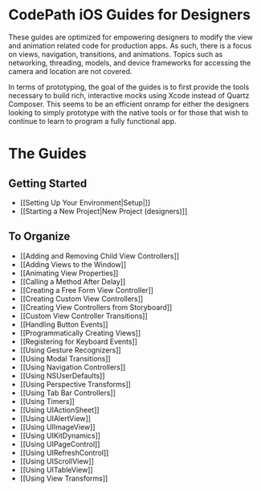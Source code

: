 # CodePath iOS Guides for Designers

These guides are optimized for empowering designers to modify the view and animation related code for production apps. As such, there is a focus on views, navigation, transitions, and animations. Topics such as networking, threading, models, and device frameworks for accessing the camera and location are not covered. 

In terms of prototyping, the goal of the guides is to first provide the tools necessary to build rich, interactive mocks using Xcode instead of Quartz Composer. This seems to be an efficient onramp for either the designers looking to simply prototype with the native tools or for those that wish to continue to learn to program a fully functional app.

# The Guides

## Getting Started

* [[Setting Up Your Environment|Setup|]]
* [[Starting a New Project|New Project (designers)]]

## To Organize 
* [[Adding and Removing Child View Controllers]]
* [[Adding Views to the Window]]
* [[Animating View Properties]]
* [[Calling a Method After Delay]]
* [[Creating a Free Form View Controller]]
* [[Creating Custom View Controllers]]
* [[Creating View Controllers from Storyboard]]
* [[Custom View Controller Transitions]]
* [[Handling Button Events]]
* [[Programmatically Creating Views]]
* [[Registering for Keyboard Events]]
* [[Using Gesture Recognizers]]
* [[Using Modal Transitions]]
* [[Using Navigation Controllers]]
* [[Using NSUserDefaults]]
* [[Using Perspective Transforms]]
* [[Using Tab Bar Controllers]]
* [[Using Timers]]
* [[Using UIActionSheet]]
* [[Using UIAlertView]]
* [[Using UIImageView]]
* [[Using UIKitDynamics]]
* [[Using UIPageControl]]
* [[Using UIRefreshControl]]
* [[Using UIScrollView]]
* [[Using UITableView]]
* [[Using View Transforms]]
